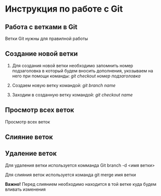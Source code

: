  # Инструкция по работе с Git

## Работа с ветками в Git

Ветки Git нужны для правилной работы

## Создание новой ветки

1. Для создания новой ветки необходимо запомнить номер подзаголовка в который будем вносить дополнения, укозываем на него при помощи команды: *git checkout номер подзаголовка*

2. Создаем новую ветку командой: *git branch name*

3. Заходим в созданную ветку командой: *git checkout name*


## Просмотр всех веток

Просмотр всех веток

## Слияние веток

## Удаление веток

Для удаления ветки используется комманда Git branch -d <имя ветки>

Для слияния веток используется команда git merge имя ветки

**Важно!**
Перед слиянием необходимо находится в той ветке куда будем вливать изменения







